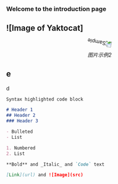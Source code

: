 ### Welcome to the introduction page

## ![Image of Yaktocat]

<p align="center">
	<img src="https://github.com/yazhou2019/introduction/blob/master/image/cui22.jpeg" style="transform:rotate(190deg);" alt="Sample"   >
	<p align="center">
		<em>图片示例2</em>
	</p>




## e

d
```markdown
Syntax highlighted code block

# Header 1
## Header 2
### Header 3

- Bulleted
- List

1. Numbered
2. List

**Bold** and _Italic_ and `Code` text

[Link](url) and ![Image](src)
```


